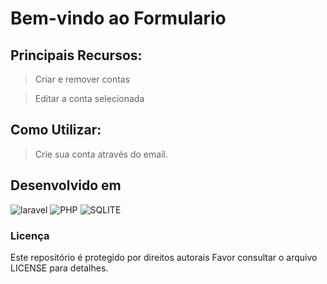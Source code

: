 # Bem-vindo ao Formulario 

## Principais Recursos:

> Criar e remover contas

> Editar a conta selecionada

## Como Utilizar:
> Crie sua conta através do email.

## Desenvolvido em

![laravel](https://img.shields.io/badge/Laravel-FF2D20?style=for-the-badge&logo=laravel&logoColor=white)
![PHP](https://img.shields.io/badge/PHP-777BB4?style=for-the-badge&logo=php&logoColor=white)
![SQLITE](https://img.shields.io/badge/SQLite-121011?style=for-the-badge&logo=sqlite&logoColor=white)


### Licença
Este repositório é protegido por direitos autorais Favor consultar o arquivo LICENSE para detalhes.


